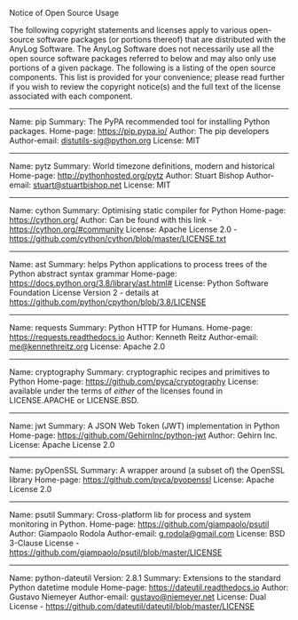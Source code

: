 Notice of Open Source Usage

The following copyright statements and licenses apply to various open-source software packages (or portions thereof) that 
are distributed with the AnyLog Software.
The AnyLog Software does not necessarily use all the open source software packages referred to below and may also only 
use portions of a given package.
The following is a listing of the open source components. This list is provided for your convenience; 
please read further if you wish to review the copyright notice(s) and the full text of the license associated with each component.

__________________________________________________
Name: pip
Summary: The PyPA recommended tool for installing Python packages.
Home-page: https://pip.pypa.io/
Author: The pip developers
Author-email: distutils-sig@python.org
License: MIT
__________________________________________________
Name: pytz
Summary: World timezone definitions, modern and historical
Home-page: http://pythonhosted.org/pytz
Author: Stuart Bishop
Author-email: stuart@stuartbishop.net
License: MIT
__________________________________________________
Name: cython
Summary: Optimising static compiler for Python
Home-page: https://cython.org/
Author: Can be found with this link - https://cython.org/#community
License: Apache License 2.0 - https://github.com/cython/cython/blob/master/LICENSE.txt
__________________________________________________
Name: ast
Summary: helps Python applications to process trees of the Python abstract syntax grammar
Home-page: https://docs.python.org/3.8/library/ast.html#
License: Python Software Foundation License Version 2 - details at https://github.com/python/cpython/blob/3.8/LICENSE
__________________________________________________
Name: requests
Summary: Python HTTP for Humans.
Home-page: https://requests.readthedocs.io
Author: Kenneth Reitz
Author-email: me@kennethreitz.org
License: Apache 2.0
__________________________________________________
Name: cryptography
Summary: cryptographic recipes and primitives to Python
Home-page: https://github.com/pyca/cryptography
License: available under the terms of *either* of the licenses found in LICENSE.APACHE or LICENSE.BSD.
__________________________________________________
Name: jwt
Summary:  A JSON Web Token (JWT) implementation in Python
Home-page: https://github.com/GehirnInc/python-jwt
Author: Gehirn Inc.
License: Apache License 2.0
__________________________________________________
Name: pyOpenSSL
Summary:  A  wrapper around (a subset of) the OpenSSL library
Home-page: https://github.com/pyca/pyopenssl
License: Apache License 2.0
__________________________________________________
Name: psutil
Summary: Cross-platform lib for process and system monitoring in Python.
Home-page: https://github.com/giampaolo/psutil
Author: Giampaolo Rodola
Author-email: g.rodola@gmail.com
License: BSD 3-Clause License - https://github.com/giampaolo/psutil/blob/master/LICENSE
__________________________________________________
Name: python-dateutil
Version: 2.8.1
Summary: Extensions to the standard Python datetime module
Home-page: https://dateutil.readthedocs.io
Author: Gustavo Niemeyer
Author-email: gustavo@niemeyer.net
License: Dual License - https://github.com/dateutil/dateutil/blob/master/LICENSE



